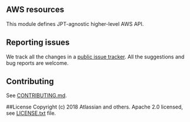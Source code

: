## AWS resources

This module defines JPT-agnostic higher-level AWS API.

## Reporting issues

We track all the changes in a [public issue tracker](https://ecosystem.atlassian.net/secure/RapidBoard.jspa?rapidView=457&projectKey=JPERF).
All the suggestions and bug reports are welcome.

## Contributing

See [CONTRIBUTING.md](CONTRIBUTING.md).

##License
Copyright (c) 2018 Atlassian and others.
Apache 2.0 licensed, see [LICENSE.txt](LICENSE.txt) file.